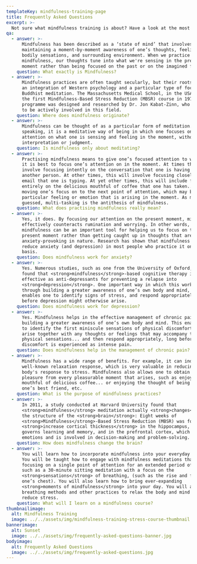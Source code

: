 ```yaml
---
templateKey: mindfulness-training-page
title: Frequently Asked Questions
excerpt: >-
  Not sure what mindfulness training is about? Have a look at the most frequently asked questions or contact me at 066 289 8229 / howickpsychologist@telkomsa.net
qa:
  - answer: >-
      Mindfulness has been described as a ‘state of mind’ that involves
      maintaining a moment-by-moment awareness of one’s thoughts, feelings,
      bodily sensations, and surrounding environment. When we practice
      mindfulness, our thoughts tune into what we're sensing in the present
      moment rather than being focused on the past or on the imagined future.
    question: What exactly is Mindfulness?
  - answer: >-
      Mindfulness practices are often taught secularly, but their roots involve
      an integration of Western psychology and a particular type of focused
      Buddhist meditation. The Massachusetts Medical School, in the USA, offered
      the first Mindfulness-Based Stress Reduction (MBSR) course in 1979. This
      programme was designed and researched by Dr. Jon Kabat-Zinn, who continues
      to be actively involved in this field.
    question: Where does mindfulness originate?
  - answer: >-
      Mindfulness can be thought of as a particular form of meditation. Broadly
      speaking, it is a meditative way of being in which one focuses one’s
      attention on what one is sensing and feeling in the moment, without
      interpretation or judgment.
    question: Is mindfulness only about meditating?
  - answer: >-
      Practising mindfulness means to give one’s focused attention to whatever
      it is best to focus one’s attention on in the moment. At times this will
      involve focusing intently on the conversation that one is having with
      another person. At other times, this will involve focusing closely on the
      email that one is typing. At yet other times, this will include focusing
      entirely on the delicious mouthful of coffee that one has taken... before
      moving one’s focus on to the next point of attention, which may be a
      particular feeling or emotion that is arising in the moment. As might be
      guessed, multi-tasking is the antithesis of mindfulness.
    question: What does practising mindfulness really mean?
  - answer: >-
      Yes, it does. By focusing our attention on the present moment, mindfulness
      effectively counteracts rumination and worrying. In other words,
      mindfulness can be an important tool for helping us to focus on the
      present moment rather than getting caught up in thoughts that are
      anxiety-provoking in nature. Research has shown that mindfulness helps to
      reduce anxiety (and depression) in most people who practice it on a daily
      basis.
    question: Does mindfulness work for anxiety?
  - answer: >-
      Yes. Numerous studies, such as one from the University of Oxford, have
      found that <strong>mindfulness</strong>-based cognitive therapy is just as
      effective as anti-depressants for preventing a relapse into
      <strong>depression</strong>. One important way in which this works is
      through building a greater awareness of one’s own body and mind, which
      enables one to identify signs of stress, and respond appropriately, long
      before depression might otherwise arise.
    question: Does mindfulness work for depression?
  - answer: >-
      Yes. Mindfulness helps in the effective management of chronic pain through
      building a greater awareness of one’s own body and mind. This enables one
      to identify the first miniscule sensations of physical discomfort as they
      arise together with any thoughts or feelings that may accompany the
      physical sensations... and then respond appropriately, long before the
      discomfort is experienced as intense pain.
    question: Does mindfulness help in the management of chronic pain?
  - answer: >-
      Mindfulness has a wide range of benefits. For example, it can induce the
      well-known relaxation response, which is very valuable in reducing the
      body's response to stress. Mindfulness also allows one to obtain maximum
      pleasure from every pleasurable moment that arises, such as enjoying that
      mouthful of delicious coffee... or enjoying the thought of being with
      one’s best friend, etc.
    question: What is the purpose of mindfulness practices?
  - answer: >-
      In 2011, a study conducted at Harvard University found that
      <strong>mindfulness</strong> meditation actually <strong>changes</strong>
      the structure of the <strong>brain</strong>: Eight weeks of
      <strong>Mindfulness</strong>-Based Stress Reduction (MBSR) was found to
      <strong>increase cortical thickness</strong> in the hippocampus, which
      governs learning and memory, and in the prefrontal cortex, which regulates
      emotions and is involved in decision-making and problem-solving.
    question: How does mindfulness change the brain?
  - answer: >-
      You will learn how to incorporate mindfulness into your everyday living.
      You will be taught how to engage with mindfulness meditations that involve
      focusing on a single point of attention for an extended period of time,
      such as a 30-minute sitting meditation with a focus on the
      <strong>sensations</strong> of breathing, (such as the rise and fall of
      one’s chest). You will also learn how to bring ever-expanding
      <strong>moments of mindfulness</strong> into your day. You will also learn
      breathing methods and other practices to relax the body and mind and help
      reduce stress.
    question: What will I learn on a mindfulness course?
thumbnailimage:
  alt: Mindfulness Training
  image: ../../assets/img/mindfulness-training-stress-course-thumbnail.jpg
bannerimage:
  alt: Sunset
  image: ../../assets/img/frequently-asked-questions-banner.jpg
bodyimage:
  alt: Frequently Asked Questions
  image: ../../assets/img/frequently-asked-questions.jpg
---
```


<faq-container></faq-container>
